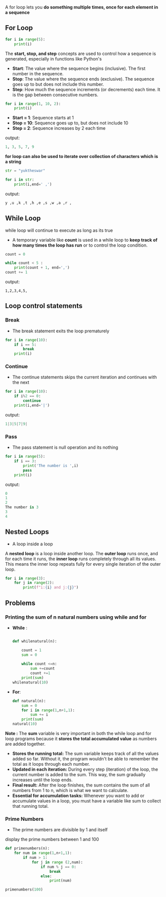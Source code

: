 A for loop lets you **do something multiple times, once for each element in a sequence**

## For Loop

```python
for i in range(5):
	print(i)
```


The **start, stop, and step** concepts are used to control how a sequence is generated, especially in functions like Python's

- **Start**: The value where the sequence begins (inclusive). The first number in the sequence.
- **Stop**: The value where the sequence ends (exclusive). The sequence goes up to but does not include this number.
- **Step**: How much the sequence increments (or decrements) each time. It is the gap between consecutive numbers.


```python
for i in range(1, 10, 2):
    print(i)

```

- **Start = 1**: Sequence starts at 1
- **Stop = 10**: Sequence goes up to, but does not include 10
- **Step = 2**: Sequence increases by 2 each time

output:
```python
1, 3, 5, 7, 9
```


**for loop can also be used to iterate over collection of characters which is a string**

```python
str = "yuktheswar"

for i in str:
	print(i,end=' ,')
```

output:
```python
y ,u ,k ,t ,h ,e ,s ,w ,a ,r ,
```


## While Loop

while loop will continue to execute as long as its true 

- A temporary variable like **count** is used in a while loop to **keep track of how many times the loop has run** or to control the loop condition.

```python
count = 0

while count < 5 :
	print(count + 1, end=',')
count += 1
```

output:
```
1,2,3,4,5,
```


## Loop control statements

### Break
- The break statement exits the loop prematurely 

```python
for i in range(10):
	if i == 5:
		break
	print(i)
```

### Continue 
- The continue statements skips the current iteration and continues with the next 

```python
for i in range(10):
	if i%2 == 0:
		continue
	print(i,end='|')
```

output:
```python
1|3|5|7|9|
```


### Pass
- The pass statement is null operation and its nothing 


```python
for i in range(5):
	if i == 3:
		print('The number is ',i)
		pass
	print(i)
```

output:
```python
0 
1 
2 
The number is 3 
3 
4
```


## Nested Loops 
- A loop inside a loop 

A **nested loop** is a loop inside another loop. The **outer loop** runs once, and for each time it runs, the **inner loop** runs completely through all its values. This means the inner loop repeats fully for every single iteration of the outer loop.

```python
for i in range(3):
	for j in range(2):
		print(f"i:{i} and j:{j}")
```



## Problems 

### Printing the sum of n natural numbers using while and for 

- **While** :
	```python
	
	def whilenatural(n):

		count = 1
		sum = 0
		
		while count <=n:
			sum +=count
			count +=1
		print(sum)
	whilenatural(10)
	```

- **For**:
	```python
	def natural(n):
		sum = 0
		for i in range(1,n+1,1):
			sum += i
		print(sum)
	natural(10)
	```


**Note :** The **sum** variable is very important in both the while loop and for loop programs because it **stores the total accumulated value** as numbers are added together.

- **Stores the running total:** The sum variable keeps track of all the values added so far. Without it, the program wouldn't be able to remember the total as it loops through each number.
- **Updated in each iteration:** During every step (iteration) of the loop, the current number is added to the sum. This way, the sum gradually increases until the loop ends.
- **Final result:** After the loop finishes, the sum contains the sum of all numbers from 1 to n, which is what we want to calculate.
- **Essential for accumulation tasks:** Whenever you want to add or accumulate values in a loop, you must have a variable like sum to collect that running total.



### Prime Numbers
- The prime numbers are divisible by 1 and itself

display the prime numbers between 1 and 100 

```python
def primenumbers(n):
	for num in range(1,n+1,1):
		if num > 1:
			for j in range (2,num):
				if num % j == 0:
					break
				else:
					print(num)

primenumbers(100)
```
